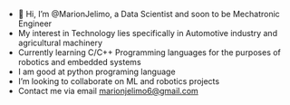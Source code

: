 - 👋 Hi, I’m @MarionJelimo, a Data Scientist and soon to be Mechatronic Engineer
- My interest in Technology lies specifically in Automotive industry and agricultural machinery
- Currently learning C/C++ Programming languages for the purposes of robotics and embedded systems
- I am good at python programing language
- I’m looking to collaborate on ML and robotics projects
- Contact me via email marionjelimo6@gmail.com

<!---
MarionJelimo/MarionJelimo is a ✨ special ✨ repository because its `README.md` (this file) appears on your GitHub profile.
You can click the Preview link to take a look at your changes.
--->
